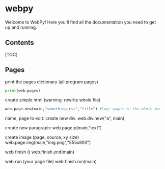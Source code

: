 # webpy

Welcome to WebPy! Here you'll find all the documentation you need to get up and running.

## Contents

[TOC]

## Pages

print the pages dictionary (all program pages)
```python
print(web.pages)
```

create simple html (warning: rewrite whole file)
```python
web.page.new(main,"something.css","title") #log: pages in the whole program
```
name, page to edit: create new div.
web.div.new("a", main)

create new paragraph:
web.page.p(main,"text")

create image (page, source, xy size)
web.page.img(main,"img.png","555x800")




web finish (</html></body>)
web.finish.end(main)

web run (your page file)
web.finish.run(main)


